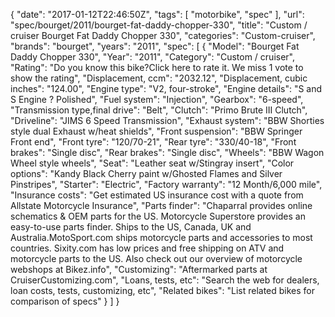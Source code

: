 {
    "date": "2017-01-12T22:46:50Z",
    "tags": [
        "motorbike",
        "spec"
    ],
    "url": "spec\/bourget\/2011\/bourget-fat-daddy-chopper-330",
    "title": "Custom \/ cruiser Bourget Fat Daddy Chopper 330",
    "categories": "Custom-cruiser",
    "brands": "bourget",
    "years": "2011",
    "spec": [
        {
            "Model": "Bourget Fat Daddy Chopper 330",
            "Year": "2011",
            "Category": "Custom \/ cruiser",
            "Rating": "Do you know this bike?Click here to rate it. We miss 1 vote to show the rating",
            "Displacement, ccm": "2032.12",
            "Displacement, cubic inches": "124.00",
            "Engine type": "V2, four-stroke",
            "Engine details": "S and S Engine ? Polished",
            "Fuel system": "Injection",
            "Gearbox": "6-speed",
            "Transmission type,final drive": "Belt",
            "Clutch": "Primo Brute III Clutch",
            "Driveline": "JIMS 6 Speed Transmission",
            "Exhaust system": "BBW Shorties style dual Exhaust w\/heat shields",
            "Front suspension": "BBW Springer Front end",
            "Front tyre": "120\/70-21",
            "Rear tyre": "330\/40-18",
            "Front brakes": "Single disc",
            "Rear brakes": "Single disc",
            "Wheels": "BBW Wagon Wheel style wheels",
            "Seat": "Leather seat w\/Stingray insert",
            "Color options": "Kandy Black Cherry paint w\/Ghosted Flames  and  Silver Pinstripes",
            "Starter": "Electric",
            "Factory warranty": "12 Month\/6,000 mile",
            "Insurance costs": "Get estimated US insurance cost with a quote from Allstate Motorcycle Insurance",
            "Parts finder": "Chaparral provides online schematics & OEM parts for the US.   Motorcycle Superstore provides an easy-to-use parts finder. Ships to the US, Canada, UK and Australia.MotoSport.com ships motorcycle parts and accessories to most countries.    Sixity.com has low prices and free shipping on ATV and motorcycle parts to the US. Also check out our overview of motorcycle webshops at Bikez.info",
            "Customizing": "Aftermarked parts at CruiserCustomizing.com",
            "Loans, tests, etc": "Search the web for dealers, loan costs, tests, customizing, etc",
            "Related bikes": "List related bikes for comparison of specs"
        }
    ]
}
